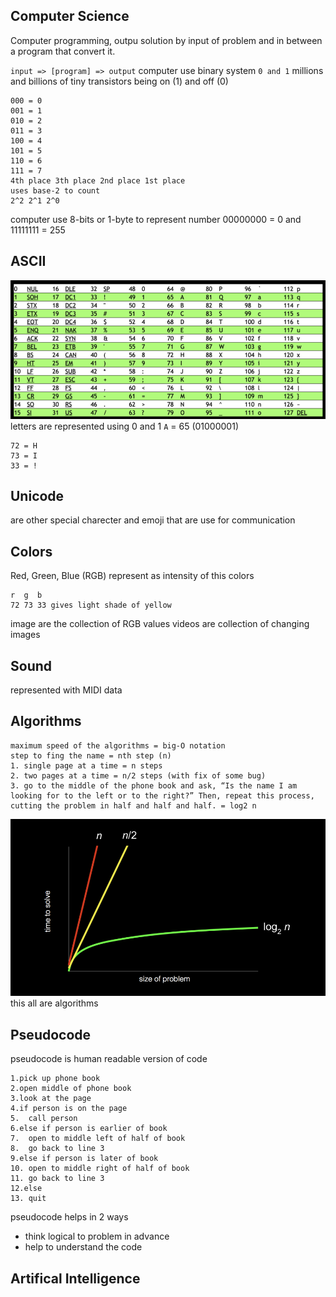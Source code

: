 ## Computer Science
Computer programming, outpu solution by input of problem and in between a program that convert it.

``input => [program] => output``
computer use binary system ``0 and 1``
millions and billions of tiny transistors being on (1) and off (0)
```example how computer counts
000 = 0
001 = 1
010 = 2
011 = 3
100 = 4
101 = 5
110 = 6
111 = 7
4th place 3th place 2nd place 1st place
uses base-2 to count
2^2 2^1 2^0
```
computer use 8-bits or 1-byte to represent number 00000000 = 0 and 11111111 = 255

## ASCII
![](./extra/ascii.png)
letters are represented using 0 and 1
``A`` = 65 (01000001)
```
72 = H
73 = I
33 = !
```

## Unicode
are other special charecter and emoji that are use for communication

## Colors
Red, Green, Blue (RGB)
represent as intensity of this colors
```
r  g  b
72 73 33 gives light shade of yellow
```
image are the collection of RGB values
videos are collection of changing images

## Sound
represented with MIDI data

## Algorithms
```finding single name in phone book
maximum speed of the algorithms = big-O notation
step to fing the name = nth step (n)
1. single page at a time = n steps
2. two pages at a time = n/2 steps (with fix of some bug)
3. go to the middle of the phone book and ask, “Is the name I am looking for to the left or to the right?” Then, repeat this process, cutting the problem in half and half and half. = log2 n
```
![](./extra/time_vs_size_of_problem.png)
this all are algorithms

## Pseudocode
pseudocode is human readable version of code
```pseudocode of contact book (algorithms)
1.pick up phone book
2.open middle of phone book
3.look at the page
4.if person is on the page
5.  call person
6.else if person is earlier of book
7.  open to middle left of half of book
8.  go back to line 3
9.else if person is later of book
10. open to middle right of half of book
11. go back to line 3
12.else
13. quit
```
pseudocode helps in 2 ways
- think logical to problem in advance
- help to understand the code

## Artifical Intelligence
